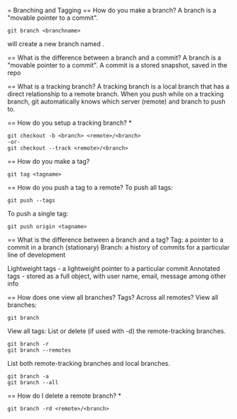 = Branching and Tagging
== How do you make a branch?
A branch is a "movable pointer to a commit".

```
git branch <branchname>
```
will create a new branch named <branchname>.

== What is the difference between a branch and a commit?
A branch is a "movable pointer to a commit". A commit is a stored snapshot, saved in the repo 

== What is a tracking branch?
A tracking branch is a local branch that has a direct relationship to a remote branch. When you push while on a tracking branch, git automatically knows which server (remote) and branch to push to.

== How do you setup a tracking branch? *
```
git checkout -b <branch> <remote>/<branch>
-or-
git checkout --track <remote>/<branch>
```

== How do you make a tag?
```
git tag <tagname>
```

== How do you push a tag to a remote?
To push all tags:
```
git push --tags
```

To push a single tag:
```
git push origin <tagname>
```

== What is the difference between a branch and a tag?
Tag: a pointer to a commit in a branch (stationary)
Branch: a history of commits for a particular line of development

Lightweight tags - a lightweight pointer to a particular commit
Annotated tags - stored as a full object, with user name, email, message among other info

== How does one view all branches? Tags? Across all remotes?
View all branches:
```
git branch
```

View all tags:
List or delete (if used with -d) the remote-tracking branches.
```
git branch -r
git branch --remotes
```

List both remote-tracking branches and local branches.
```
git branch -a
git branch --all
```

== How do I delete a remote branch? *
```
git branch -rd <remote>/<branch>
```

